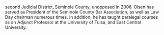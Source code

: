 ﻿---
fname: 'Timothy'
lname: 'Olsen'
id: 967
published: false
layout: judge-bio
---
second Judicial
District, Seminole County, unopposed in 2006. Olsen has served as
President of the Seminole County Bar Association, as well as Law Day
chairman numerous times. In addition, he has taught paralegal courses as
an Adjunct Professor at the University of Tulsa, and East Central
University.

